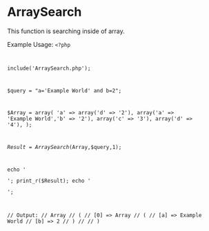 ArraySearch
===================

This function is searching inside of array.

Example Usage:
<code><?php

include('ArraySearch.php');

$query		=	"a='Example World' and b=2";

$Array			=	array(
    'a' => array('d' => '2'),
    array('a' => 'Example World','b' => '2'),
    array('c' => '3'),
    array('d' => '4'),
);

$Result = ArraySearch($Array,$query,1);

echo '<pre>';
print_r($Result);
echo '</pre>';

// Output:
// Array
// (
//    [0] => Array
//        (
//            [a] => Example World
//            [b] => 2
//        )
//
// )
</code>
